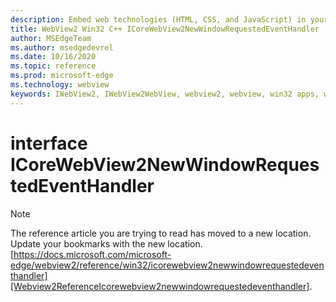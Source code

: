 ```yaml
---
description: Embed web technologies (HTML, CSS, and JavaScript) in your native applications with the Microsoft Edge WebView2 control
title: WebView2 Win32 C++ ICoreWebView2NewWindowRequestedEventHandler
author: MSEdgeTeam
ms.author: msedgedevrel
ms.date: 10/16/2020
ms.topic: reference
ms.prod: microsoft-edge
ms.technology: webview
keywords: IWebView2, IWebView2WebView, webview2, webview, win32 apps, win32, edge, ICoreWebView2, ICoreWebView2Controller, browser control, edge html, ICoreWebView2NewWindowRequestedEventHandler
---
```


# interface ICoreWebView2NewWindowRequestedEventHandler 

> [!NOTE]
> The reference article you are trying to read has moved to a new location.  
> Update your bookmarks with the new location.  
> [https://docs.microsoft.com/microsoft-edge/webview2/reference/win32/icorewebview2newwindowrequestedeventhandler][Webview2ReferenceIcorewebview2newwindowrequestedeventhandler].  

[Webview2ReferenceIcorewebview2newwindowrequestedeventhandler]: /microsoft-edge/webview2/reference/win32/icorewebview2newwindowrequestedeventhandler "interface ICoreWebView2NewWindowRequestedEventHandler | Microsoft Docs"
